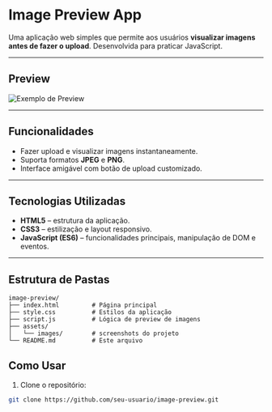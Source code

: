 # Image Preview App

Uma aplicação web simples que permite aos usuários **visualizar imagens antes de fazer o upload**. Desenvolvida para praticar JavaScript.

---

## Preview

![Exemplo de Preview](link-para-screenshot-ou-imagem-do-app.png)

---

## Funcionalidades

- Fazer upload e visualizar imagens instantaneamente.  
- Suporta formatos **JPEG** e **PNG**.  
- Interface amigável com botão de upload customizado.  

---

## Tecnologias Utilizadas

- **HTML5** – estrutura da aplicação.  
- **CSS3** – estilização e layout responsivo.  
- **JavaScript (ES6)** – funcionalidades principais, manipulação de DOM e eventos.  

---
## Estrutura de Pastas

```text
image-preview/
├── index.html         # Página principal
├── style.css          # Estilos da aplicação
├── script.js          # Lógica de preview de imagens
├── assets/
│   └── images/        # screenshots do projeto
└── README.md          # Este arquivo
```
## Como Usar

1. Clone o repositório:  
```bash
git clone https://github.com/seu-usuario/image-preview.git


